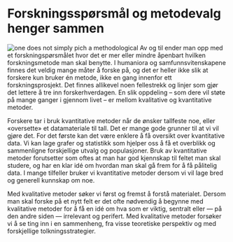 # Forskningsspørsmål og metodevalg henger sammen

![one does not simply pich a methodological][1] Av og til ender man opp med et forskningspørsmålet hvor det er mer eller mindre åpenbart hvilken forskningsmetode man skal benytte. I humaniora og samfunnsvitenskapene finnes det veldig mange måter å forske på, og det er heller ikke slik at forskere kun bruker én metode, ikke en gang innenfor ett forskningsprosjekt. Det finnes allikevel noen fellestrekk og linjer som gjør det lettere å tre inn forskerhverdagen. En slik oppdeling – som dere vil støte på mange ganger i gjennom livet – er mellom kvalitative og kvantitative metoder.

   [1]: http://jekyll-hyde.no/holberg/wp-content/uploads/2015/01/onedoes.jpg

Forskere tar i bruk kvantitative metoder når de ønsker tallfeste noe, eller «oversette» et datamateriale til tall. Det er mange gode grunner til at vi vil gjøre det. For det første kan det være enklere å få oversikt over kvantitative data. Vi kan lage grafer og statistikk som hjelper oss å få et overblikk og sammenligne forskjellige utvalg og populasjoner. Bruk av kvantitative metoder forutsetter som oftes at man har god kjennskap til feltet man skal studere, og har en klar idé om hvordan man skal gå frem for å få pålitelig data. I mange tilfeller bruker vi kvantitative metoder dersom vi vil lage bred og generell kunnskap om noe.

Med kvalitative metoder søker vi først og fremst å forstå materialet. Dersom man skal forske på et nytt felt er det ofte nødvendig å begynne med kvalitative metoder for å få en idé om hva som er viktig, sentralt eller — på den andre siden — irrelevant og perifert. Med kvalitative metoder forsøker vi å se ting inn i en sammenheng, fra visse teoretiske perspektiv og med forskjellige tolkningsstrategier.
